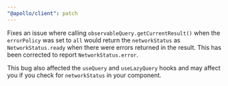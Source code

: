 ```yaml
---
"@apollo/client": patch
---
```


Fixes an issue where calling `observableQuery.getCurrentResult()` when the `errorPolicy` was set to `all` would return the `networkStatus` as `NetworkStatus.ready` when there were errors returned in the result. This has been corrected to report `NetworkStatus.error`.

This bug also affected the `useQuery` and `useLazyQuery` hooks and may affect you if you check for `networkStatus` in your component.
